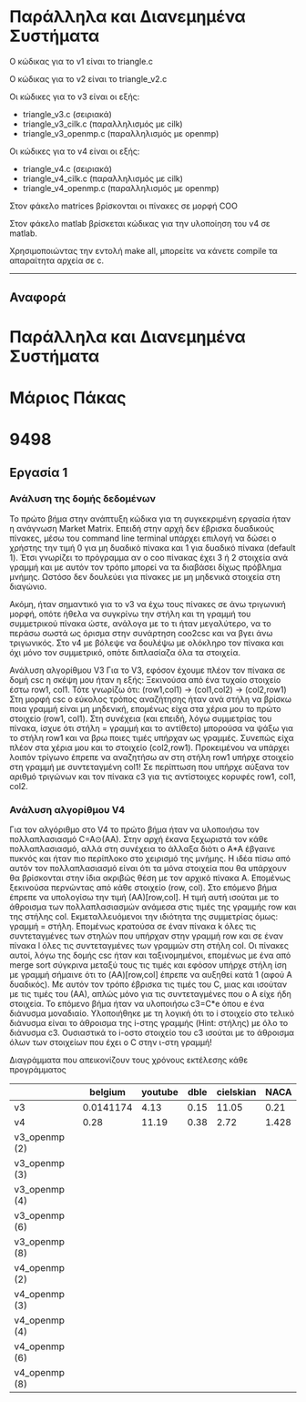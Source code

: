 # Παράλληλα και Διανεμημένα Συστήματα 

Ο κώδικας για το v1 είναι το triangle.c

Ο κώδικας για το v2 είναι το triangle_v2.c

Οι κώδικες για το v3 είναι οι εξής:
- triangle_v3.c (σειριακά)
- triangle_v3_cilk.c (παραλληλισμός με cilk)
- triangle_v3_openmp.c (παραλληλισμός με openmp)

Οι κώδικες για το v4 είναι οι εξής:
- triangle_v4.c (σειριακά)
- triangle_v4_cilk.c (παραλληλισμός με cilk)
- triangle_v4_openmp.c (παραλληλισμός με openmp)

Στον φάκελο matrices βρίσκονται οι πίνακες σε μορφή COO

Στον φάκελο matlab βρίσκεται κώδικας για την υλοποίηση του v4 σε matlab.

Χρησιμοποιώντας την εντολή make all, μπορείτε να κάνετε compile τα απαραίτητα αρχεία σε c.

---

## Αναφορά

# Παράλληλα και Διανεμημένα Συστήματα
# Μάριος Πάκας
# 9498

## Εργασία 1

### Ανάλυση της δομής δεδομένων
Το πρώτο βήμα στην ανάπτυξη κώδικα για τη συγκεκριμένη εργασία ήταν η ανάγνωση Market Matrix. Επειδή στην αρχή δεν έβρισκα δυαδικούς πίνακες, μέσω του command line terminal υπάρχει επιλογή να δώσει ο χρήστης την τιμή 0 για μη δυαδικό πίνακα και 1 για δυαδικό πίνακα (default 1). Έτσι γνωρίζει το πρόγραμμα αν ο coo πίνακας έχει 3 ή 2 στοιχεία ανά γραμμή και με αυτόν τον τρόπο μπορεί να τα διαβάσει δίχως πρόβλημα μνήμης. Ωστόσο δεν δουλεύει για πίνακες με μη μηδενικά στοιχεία στη διαγώνιο. 

Ακόμη, ήταν σημαντικό για το v3 να έχω τους πίνακες σε άνω τριγωνική μορφή, οπότε ήθελα να συγκρίνω την στήλη και τη γραμμή του συμμετρικού πίνακα ώστε, ανάλογα με το τι ήταν μεγαλύτερο, να το περάσω σωστά ως όρισμα στην συνάρτηση coo2csc και να βγει άνω τριγωνικός. Στο v4 με βόλεψε να δουλέψω με ολόκληρο τον πίνακα και όχι μόνο τον συμμετρικό, οπότε διπλασίαζα όλα τα στοιχεία.

Ανάλυση αλγορίθμου V3
Για το V3, εφόσον έχουμε πλέον τον πίνακα σε δομή csc η σκέψη μου ήταν η εξής: Ξεκινούσα από ένα τυχαίο στοιχείο έστω row1, col1. Τότε γνωρίζω ότι:
(row1,col1) -> (col1,col2) -> (col2,row1)
Στη μορφή csc ο εύκολος τρόπος αναζήτησης ήταν ανά στήλη να βρίσκω ποια γραμμή είναι μη μηδενική, επομένως είχα στα χέρια μου το πρώτο στοιχείο (row1, col1). Στη συνέχεια (και επειδή, λόγω συμμετρίας του πίνακα, ίσχυε ότι στήλη = γραμμή και το αντίθετο) μπορούσα να ψάξω για το στήλη row1 και να βρω ποιες τιμές υπήρχαν ως γραμμές. Συνεπώς είχα πλέον στα χέρια μου και το στοιχείο (col2,row1). Προκειμένου να υπάρχει λοιπόν τρίγωνο έπρεπε να αναζητήσω αν στη στήλη row1 υπήρχε στοιχείο στη γραμμή με συντεταγμένη col1!  Σε περίπτωση που υπήρχε αύξανα τον αριθμό τριγώνων και τον πίνακα c3 για τις αντίστοιχες κορυφές row1, col1, col2.

### Ανάλυση αλγορίθμου V4
Για τον αλγόριθμο στο V4 το πρώτο βήμα ήταν να υλοποιήσω τον πολλαπλασιασμό C=A⊙(AA). Στην αρχή έκανα ξεχωριστά τον κάθε πολλαπλασιασμό, αλλά στη συνέχεια το άλλαξα διότι ο A\*A έβγαινε πυκνός και ήταν πιο περίπλοκο στο χειρισμό της μνήμης. Η ιδέα πίσω από αυτόν τον πολλαπλασιασμό είναι ότι τα μόνα στοιχεία που θα υπάρχουν θα βρίσκονται στην ίδια ακριβώς θέση με τον αρχικό πίνακα Α. Επομένως ξεκινούσα περνώντας από κάθε στοιχείο (row, col). Στο επόμενο βήμα έπρεπε να υπολογίσω την τιμή (ΑΑ)[row,col]. Η τιμή αυτή ισούται με το άθροισμα των πολλαπλασιασμών ανάμεσα στις τιμές της γραμμής row και της στήλης col. Εκμεταλλευόμενοι την ιδιότητα της συμμετρίας όμως: γραμμή = στήλη. Επομένως κρατούσα σε έναν πίνακα k όλες τις συντεταγμένες  των στηλών που υπήρχαν στην γραμμή row και σε έναν πίνακα l όλες τις συντεταγμένες των γραμμών στη στήλη col. Οι πίνακες αυτοί, λόγω της δομής csc ήταν και ταξινομημένοι, επομένως με ένα από merge sort σύγκρινα μεταξύ τους τις τιμές και εφόσον υπήρχε στήλη ίση με γραμμή σήμαινε ότι το (AA)[row,col] έπρεπε να αυξηθεί κατά 1 (αφού Α δυαδικός). Με αυτόν τον τρόπο έβρισκα τις τιμές του C, μιας και ισούταν με τις τιμές του (ΑΑ), απλώς μόνο για τις συντεταγμένες που ο Α είχε ήδη στοιχεία.
Το επόμενο βήμα ήταν να υλοποιήσω c3=C\*e όπου e ένα διάνυσμα μοναδιαίο. Υλοποιήθηκε με τη λογική ότι το i στοιχείο στο τελικό διάνυσμα είναι το άθροισμα της i-στης γραμμής (Hint: στήλης) με όλο το διάνυσμα c3. Ουσιαστικά το i-οστο στοιχείο του c3 ισούται με το άθροισμα όλων των στοιχείων που έχει ο C στην ι-στη γραμμή!

Διαγράμματα που απεικονίζουν τους χρόνους εκτέλεσης κάθε προγράμματος

| | belgium | youtube | dble  | cielskian | NACA |
|---|---|---|---|---|---|
| v3 | 0.0141174 | 4.13| 0.15 | 11.05 | 0.21 |
| v4 | 0.28 | 11.19 | 0.38 | 2.72 | 1.428 |
|v3_openmp (2)|  |  |  |  |  |
|v3_openmp (3)|  |  |  |  |  |
|v3_openmp (4)|  |  |  |  |  |
|v3_openmp (6)|  |  |  |  |  |
|v3_openmp (8)|  |  |  |  |  |
|v4_openmp (2)|  |  |  |  |  |
|v4_openmp (3)|  |  |  |  |  |
|v4_openmp (4)|  |  |  |  |  |
|v4_openmp (6)|  |  |  |  |  |
|v4_openmp (8)|  |  |  |  |  |


